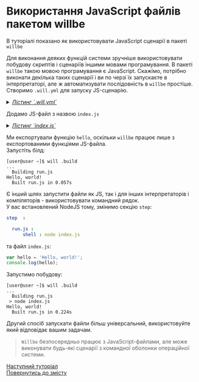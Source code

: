 # Використання JavaScript файлів пакетом willbe

В туторіалі показано як використовувати JavaScript сценарії в пакеті `willbe`

Для виконання деяких функцій системи зручніше використовувати побудову скриптів і сценаріїв іншими мовами програмування. В пакеті `willbe` такою мовою програмування є JavaScript. Скажімо, потрібно виконати декілька таких сценарії і ви по черзі їх запускаєте в інтерпретаторі, але ж автоматизувати послідовність в `willbe` простіше.  
Створимо `.will.yml` для запуску JS-сценарію.
<details>
    <summary><u><em>Лістинг `.will.yml`</em></u></summary>

```yaml
about :

  name : usingJS
  description : "To use JS in willbe"
  version : 0.0.1

path :

  js.path :
    path : 'index.js'

step  :

  run.js :
      js : path::js.*

build :

  run.js :
      criterion :
          default : 1
      steps :
          - run.*

```

</details>

Додамо JS-файл з назвою `index.js`

<details>
    <summary><u><em>Лістинг `index.js`</em></u></summary>

```js
function hello(){
    console.log('Hello, world!')
}

module.exports = hello;

```

</details>

Ми експортували функцію `hello`, оскільки `willbe` працює лише з експортованими функціями JS-файла.  
Запустіть білд:

```
[user@user ~]$ will .build
...
  Building run.js
Hello, world!
  Built run.js in 0.057s

```

Є інший шлях запустити файли як JS, так і для інших інтерпретаторів і компіляторів - використовувати командний рядок.  
У вас встановлений NodeJS тому, змінимо секцію `step`:

```yaml
step  :

  run.js :
      shell : node index.js

```

та файл `index.js`:

```js
var hello = 'Hello, world!';
console.log(hello);

```

Запустимо побудову:

```
[user@user ~]$ will .build
...
  Building run.js
 > node index.js
Hello, world!
  Built run.js in 0.224s

```
Другий спосіб запускати файли більш універсальний, використовуйте який відповідає вашим задачам.

> `Willbe` безпосередньо працює з JavaScript-файлами, але може виконувати будь-які сценарії з командної оболонки операційної системи.

[Наступний туторіал]()  
[Повернутись до змісту](Topics.ukr.md)